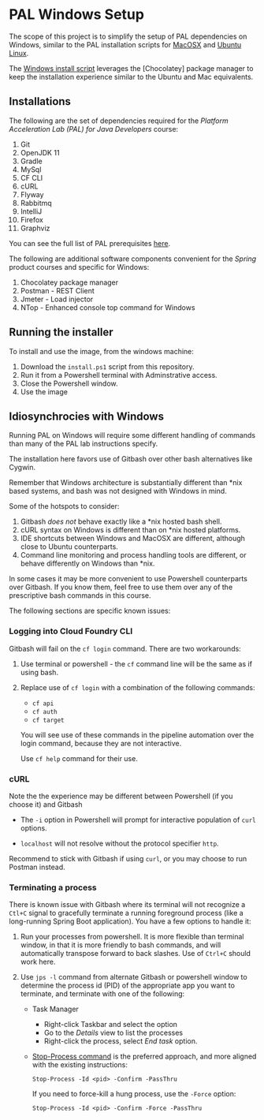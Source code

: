 # PAL Windows Setup

The scope of this project is to simplify the setup of PAL dependencies
on Windows,
similar to the PAL installation scripts for
[MacOSX](https://prerequisites.pal.pivotal.io/prerequisites/prerequisites/macosx_install.sh)
and
[Ubuntu Linux](https://prerequisites.pal.pivotal.io/prerequisites/prerequisites/linux-install/ubuntu.html).

The
[Windows install script](./install.ps1) leverages
the
[Chocolatey] package manager to keep the installation
experience similar to the Ubuntu and Mac equivalents.

## Installations

The following are the set of dependencies required for the
*Platform Acceleration Lab (PAL) for Java Developers* course:

1. Git
1. OpenJDK 11
1. Gradle
1. MySql
1. CF CLI
1. cURL
1. Flyway
1. Rabbitmq
1. IntelliJ
1. Firefox
1. Graphviz

You can see the full list of PAL prerequisites
[here](https://prerequisites.pal.pivotal.io/prerequisites/prerequisites/index.html).

The following are additional software components convenient for the
*Spring* product courses and specific for Windows:

1. Chocolatey package manager
1. Postman - REST Client
1. Jmeter - Load injector
1. NTop - Enhanced console top command for Windows

## Running the installer

To install and use the image,
from the windows machine:

1. Download the `install.ps1` script from this repository.
1. Run it from a Powershell terminal with Adminstrative access.
1. Close the Powershell window.
1. Use the image

## Idiosynchrocies with Windows

Running PAL on Windows will require some different handling of commands
than many of the PAL lab instructions specify.

The installation here favors use of Gitbash over other bash alternatives
like Cygwin.

Remember that Windows architecture is substantially different than *nix
based systems,
and bash was not designed with Windows in mind.

Some of the hotspots to consider:

1.  Gitbash *does not* behave exactly like a *nix hosted bash shell.
1.  cURL syntax on Windows is different than on *nix hosted platforms.
1.  IDE shortcuts between Windows and MacOSX are different,
    although close to Ubuntu counterparts.
1.  Command line monitoring and process handling tools are different,
    or behave differently on Windows than *nix.

In some cases it may be more convenient to use Powershell counterparts
over Gitbash.
If you know them,
feel free to use them over any of the prescriptive bash commands in this
course.

The following sections are specific known issues:

### Logging into Cloud Foundry CLI

Gitbash will fail on the `cf login` command.
There are two workarounds:

1.  Use terminal or powershell - the `cf` command line will be the same
    as if using bash.

2.  Replace use of `cf login` with a combination of the following
    commands:

    - `cf api`
    - `cf auth`
    - `cf target`

    You will see use of these commands in the pipeline automation over
    the login command,
    because they are not interactive.

    Use `cf help` command for their use.

### cURL

Note the the experience may be different between Powershell
(if you choose it) and Gitbash

-   The `-i` option in Powershell will prompt for interactive population
    of `curl` options.

-   `localhost` will not resolve without the protocol specifier `http`.

Recommend to stick with Gitbash if using `curl`,
or you may choose to run Postman instead.

### Terminating a process

There is known issue with Gitbash where its terminal will not recognize
a `Ctl+C` signal to gracefully terminate a running foreground process
(like a long-running Spring Boot application).
You have a few options to handle it:

1.  Run your processes from powershell.
    It is more flexible than terminal window,
    in that it is more friendly to bash commands,
    and will automatically transpose forward to back slashes.
    Use of `Ctrl+C` should work here.

1.  Use `jps -l` command from alternate Gitbash or powershell window
    to determine the process id (PID) of the appropriate app you want to
    terminate,
    and terminate with one of the following:

    -   Task Manager
        -   Right-click Taskbar and select the option
        -   Go to the *Details* view to list the processes
        -   Right-click the process,
            select *End task* option.

    -   [Stop-Process command](https://docs.microsoft.com/en-us/powershell/module/microsoft.powershell.management/stop-process?view=powershell-7) is the preferred approach,
        and more aligned with the existing instructions:

        ```pshl
        Stop-Process -Id <pid> -Confirm -PassThru
        ```

        If you need to force-kill a hung process,
        use the `-Force` option:

        ```pshl
        Stop-Process -Id <pid> -Confirm -Force -PassThru
        ```
